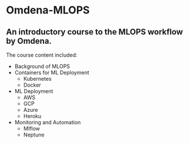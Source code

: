 # Omdena-MLOPS
## An introductory course to the MLOPS workflow by Omdena. 

The course content included:
* Background of MLOPS
* Containers for ML Deployment
  *   Kubernetes
  *   Docker
* ML Deployment
  *   AWS
  *   GCP
  *   Azure
  *   Heroku
* Monitoring and Automation
  * Mlflow
  * Neptune   
